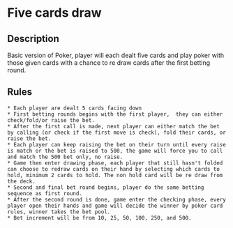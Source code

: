 # Five cards draw
## Description
Basic version of Poker, player will each dealt five cards and play poker with those given cards with a chance to re draw cards after the first betting round.

## Rules
	* Each player are dealt 5 cards facing down
	* First betting rounds begins with the first player,  they can either check/fold/or raise the bet.
	* After the first call is made, next player can either match the bet by calling (or check if the first move is check), fold their cards, or raise the bet.
	* Each player can keep raising the bet on their turn until every raise is match or the bet is raised to 500, the game will force you to call and match the 500 bet only, no raise.
	* Game then enter drawing phase, each player that still hasn't folded can choose to redraw cards on their hand by selecting which cards to hold, minimum 2 cards to hold. The non hold card will be re draw from the deck.
	* Second and final bet round begins, player do the same betting sequence as first round.
	* After the second round is done, game enter the checking phase, every player open their hands and game will decide the winner by poker card rules, winner takes the bet pool.
	* Bet increment will be from 10, 25, 50, 100, 250, and 500.

